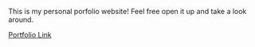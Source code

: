 This is my personal porfolio website! Feel free open it up and take a look around.

[Portfolio Link](mikegao.ca)
